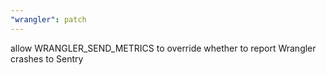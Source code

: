 ```yaml
---
"wrangler": patch
---
```


allow WRANGLER_SEND_METRICS to override whether to report Wrangler crashes to Sentry
